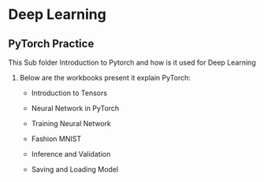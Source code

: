 # Deep Learning

## PyTorch Practice

This Sub folder Introduction to Pytorch and how is it used for Deep Learning

1. Below are the workbooks present it explain PyTorch:

    - Introduction to Tensors

    - Neural Network in PyTorch
    
    - Training Neural Network
    
    - Fashion MNIST
    
    - Inference and Validation
    
    - Saving and Loading Model
